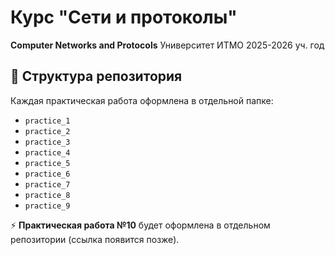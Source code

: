 # Курс "Сети и протоколы"  
**Computer Networks and Protocols**
Университет ИТМО 2025-2026 уч. год


## 📂 Структура репозитория
Каждая практическая работа оформлена в отдельной папке:

- `practice_1`
- `practice_2`
- `practice_3`
- `practice_4`
- `practice_5`
- `practice_6` 
- `practice_7` 
- `practice_8` 
- `practice_9`

⚡️ **Практическая работа №10** будет оформлена в отдельном репозитории (ссылка появится позже).